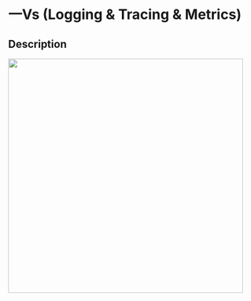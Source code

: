# 一Vs (Logging & Tracing & Metrics)

## Description

<img src="image1.gif" style="width:4.97079in" />
